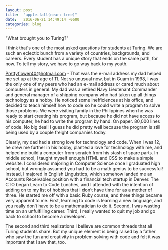 ```yaml
---
layout: post
title:  "apple.fall(near: tree)"
date:   2016-06-21 14:49:14 -0600
categories: blog
---
```

"What brought you to Turing?"

I think that's one of the most asked questions for students at Turing. We are such an eclectic bunch from a variety of countries, backgrounds, and careers. Every student has a unique story that ends on the same path, for now. To tell my story, we have to go way back to my youth.

Prettyflower40@hotmail.com - That was the e-mail address my dad helped me set up at the age of 11. Not so unusual now, but in Guam in 1998, I was the only one of my peers who had an e-mail address or cared much about computers in general. My dad was a retired Navy Lieutenant Commander and general manager of a shipping company who had taken up all things technology as a hobby. He noticed some inefficiences at his office, and decided to teach himself how to code so he could write a program to solve those problems. We were visiting family in the Philippines when he was ready to start creating his program, but because he did not have access to his computer, he had to write the program by hand. On paper. 80,000 lines of code. No big deal! I guess he did pretty well because the program is still being used by a couple freight companies today.

Clearly, my dad had a strong love for technology and code. When I was 12, he drew me further in his hobby, planted a love for technology with me, and helped me build a computer from scratch from his stash of spare parts. In middle school, I taught myself enough HTML and CSS to make a simple website. I considered majoring in Computer Science once I graduated high school, but wrongly assumed you had to be a math genius to be successful! Instead, I majored in English Linguistics, which somehow landed me an Accounts Receivables position with a financial tech startup in Denver. The CTO began Learn to Code Lunches, and I attended with the intention of adding on to my list of hobbies that I don’t have time for as a mother of three. He started me off with a basic Ruby course, and three things became very apparent to me. First, learning to code is learning a new language, and you really don’t have to be a mathematician to do it. Second, I was wasting time on an unfulfilling career. Third, I really wanted to quit my job and go back to school to become a developer.

The second and third realizations I believe are common threads that all Turing students share. But my unique element is being raised by a father who saw the fun and creativity in problem solving with code and felt it was important that I saw that, too. 

